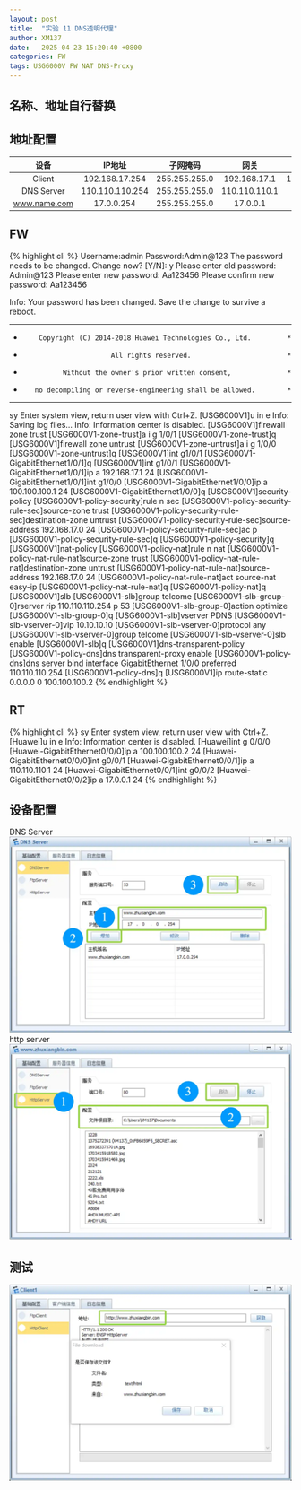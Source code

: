 ```yaml
---
layout: post
title:  "实验 11 DNS透明代理"
author: XM137
date:   2025-04-23 15:20:40 +0800
categories: FW
tags: USG6000V FW NAT DNS-Proxy
---
```


## 名称、地址自行替换

## 地址配置

|    设备     |       IP地址       |      子网掩码       |        网关        |     DNS        |
|   :----:    |       :----:       |      :----:        |       :----:       |   :----:       |
|   Client    |   192.168.17.254   |    255.255.255.0   |    192.168.17.1    |  10.10.10.10   |
| DNS Server  |  110.110.110.254   |    255.255.255.0   |    110.110.110.1   |                 |
| www.name.com|     17.0.0.254     |    255.255.255.0   |      17.0.0.1      |                 |


## FW
{% highlight cli %}
Username:admin
Password:Admin@123
The password needs to be changed. Change now? [Y/N]: y
Please enter old password: Admin@123
Please enter new password: Aa123456
Please confirm new password: Aa123456

 Info: Your password has been changed. Save the change to survive a reboot. 
*************************************************************************
*         Copyright (C) 2014-2018 Huawei Technologies Co., Ltd.         *
*                           All rights reserved.                        *
*               Without the owner's prior written consent,              *
*        no decompiling or reverse-engineering shall be allowed.        *
*************************************************************************


<USG6000V1>sy
Enter system view, return user view with Ctrl+Z.
[USG6000V1]u in e
Info: Saving log files...
Info: Information center is disabled.
[USG6000V1]firewall zone trust 
[USG6000V1-zone-trust]a i g 1/0/1
[USG6000V1-zone-trust]q
[USG6000V1]firewall zone untrust 
[USG6000V1-zone-untrust]a i g 1/0/0
[USG6000V1-zone-untrust]q
[USG6000V1]int g1/0/1
[USG6000V1-GigabitEthernet1/0/1]q
[USG6000V1]int g1/0/1
[USG6000V1-GigabitEthernet1/0/1]ip a 192.168.17.1 24
[USG6000V1-GigabitEthernet1/0/1]int g1/0/0
[USG6000V1-GigabitEthernet1/0/0]ip a 100.100.100.1 24
[USG6000V1-GigabitEthernet1/0/0]q
[USG6000V1]security-policy
[USG6000V1-policy-security]rule n sec
[USG6000V1-policy-security-rule-sec]source-zone trust 
[USG6000V1-policy-security-rule-sec]destination-zone untrust 
[USG6000V1-policy-security-rule-sec]source-address 192.168.17.0 24
[USG6000V1-policy-security-rule-sec]ac p
[USG6000V1-policy-security-rule-sec]q
[USG6000V1-policy-security]q
[USG6000V1]nat-policy
[USG6000V1-policy-nat]rule n nat
[USG6000V1-policy-nat-rule-nat]source-zone trust 
[USG6000V1-policy-nat-rule-nat]destination-zone untrust 
[USG6000V1-policy-nat-rule-nat]source-address 192.168.17.0 24
[USG6000V1-policy-nat-rule-nat]act source-nat easy-ip 
[USG6000V1-policy-nat-rule-nat]q
[USG6000V1-policy-nat]q
[USG6000V1]slb
[USG6000V1-slb]group telcome
[USG6000V1-slb-group-0]rserver rip 110.110.110.254 p 53
[USG6000V1-slb-group-0]action optimize 
[USG6000V1-slb-group-0]q
[USG6000V1-slb]vserver PDNS
[USG6000V1-slb-vserver-0]vip 10.10.10.10
[USG6000V1-slb-vserver-0]protocol any 
[USG6000V1-slb-vserver-0]group telcome
[USG6000V1-slb-vserver-0]slb enable 
[USG6000V1-slb]q
[USG6000V1]dns-transparent-policy
[USG6000V1-policy-dns]dns transparent-proxy enable
[USG6000V1-policy-dns]dns server bind interface GigabitEthernet 1/0/0 preferred 110.110.110.254
[USG6000V1-policy-dns]q
[USG6000V1]ip route-static 0.0.0.0 0 100.100.100.2
{% endhighlight %}

## RT
{% highlight cli %}
<Huawei>sy
Enter system view, return user view with Ctrl+Z.
[Huawei]u in e
Info: Information center is disabled.
[Huawei]int g 0/0/0
[Huawei-GigabitEthernet0/0/0]ip a 100.100.100.2 24
[Huawei-GigabitEthernet0/0/0]int g0/0/1
[Huawei-GigabitEthernet0/0/1]ip a 110.110.110.1 24
[Huawei-GigabitEthernet0/0/1]int g0/0/2
[Huawei-GigabitEthernet0/0/2]ip a 17.0.0.1 24
{% endhighlight %}

## 设备配置
DNS Server
![](/assets/ENSP/20250423/image1.webp)
http server 
![](/assets/ENSP/20250423/image2.webp)

## 测试
![](/assets/ENSP/20250423/image3.webp)